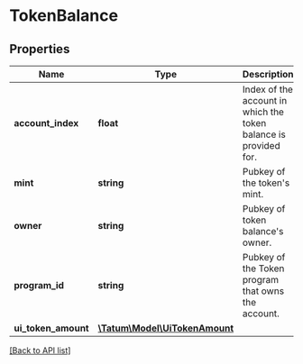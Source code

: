 # TokenBalance

## Properties

Name | Type | Description | Notes
------------ | ------------- | ------------- | -------------
**account_index** | **float** | Index of the account in which the token balance is provided for. | [optional]
**mint** | **string** | Pubkey of the token&#39;s mint. | [optional]
**owner** | **string** | Pubkey of token balance&#39;s owner. | [optional]
**program_id** | **string** | Pubkey of the Token program that owns the account. | [optional]
**ui_token_amount** | [**\Tatum\Model\UiTokenAmount**](UiTokenAmount.md) |  | [optional]

[[Back to API list]](../../README.md#api-endpoints)
